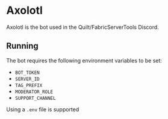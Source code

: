 # Axolotl
Axolotl is the bot used in the Quilt/FabricServerTools Discord.

## Running
The bot requires the following environment variables to be set:
- `BOT_TOKEN`
- `SERVER_ID`
- `TAG_PREFIX`
- `MODERATOR_ROLE`
- `SUPPORT_CHANNEL`

Using a `.env` file is supported 
